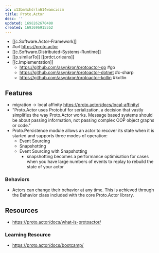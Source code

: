 ```yaml
---
id: x13bm4xhdrln614wamciszm
title: Proto.Actor
desc: ''
updated: 1698262670488
created: 1693696915552
---
```


- [[c.Software.Actor-Framework]]
- #url https://proto.actor
- [[c.Software.Distributed-Systems-Runtime]]
- [[p.similarTo]] [[prdct.orleans]]
- [[c.Implementation]]
  -  https://github.com/asynkron/protoactor-go #go 
  -  https://github.com/asynkron/protoactor-dotnet #c-sharp
  -  https://github.com/asynkron/protoactor-kotlin #kotlin

## Features

- migration -> local affinity https://proto.actor/docs/local-affinity/
- "Proto.Actor uses Protobuf for serialization, a decision that vastly simplifies the way Proto.Actor works. Message based systems should be about passing information, not passing complex OOP object graphs or code." 
- Proto.Persistence module allows an actor to recover its state when it is started and supports three modes of operation:
  - Event Sourcing
  - Snapshotting
  - Event Sourcing with Snapshotting 
    - snapshotting becomes a performance optimisation for cases when you have large numbers of events to replay to rebuild the state of your actor


### Behaviors

- Actors can change their behavior at any time. This is achieved through the Behavior class included with the core Proto.Actor library.

## Resources

- https://proto.actor/docs/what-is-protoactor/

### Learning Resource

- https://proto.actor/docs/bootcamp/
